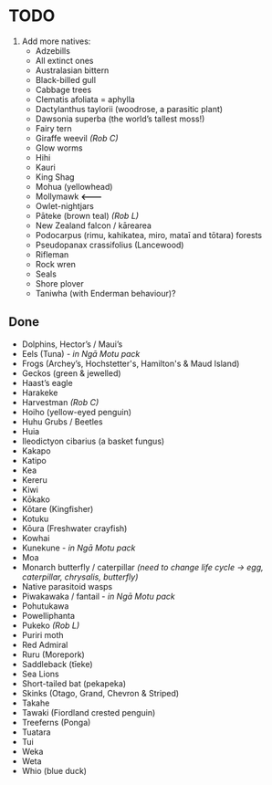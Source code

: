 # TODO

1. Add more natives:
    - Adzebills
    - All extinct ones
    - Australasian bittern
    - Black-billed gull
    - Cabbage trees
    - Clematis afoliata = aphylla
    - Dactylanthus taylorii (woodrose, a parasitic plant)
    - Dawsonia superba (the world’s tallest moss!)
    - Fairy tern
    - Giraffe weevil _(Rob C)_
    - Glow worms
    - Hihi
    - Kauri
    - King Shag
    - Mohua (yellowhead)
    - Mollymawk **<---**
    - Owlet-nightjars
    - Pāteke (brown teal) _(Rob L)_
    - New Zealand falcon / kārearea
    - Podocarpus (rimu, kahikatea, miro, mataī and tōtara) forests
    - Pseudopanax crassifolius (Lancewood)
    - Rifleman
    - Rock wren
    - Seals
    - Shore plover
    - Taniwha (with Enderman behaviour)?

## Done

- Dolphins, Hector’s / Maui’s
- Eels (Tuna) - _in Ngā Motu pack_
- Frogs (Archey’s, Hochstetter's, Hamilton's & Maud Island)
- Geckos (green & jewelled)
- Haast’s eagle
- Harakeke
- Harvestman _(Rob C)_
- Hoiho (yellow-eyed penguin)
- Huhu Grubs / Beetles
- Huia
- Ileodictyon cibarius (a basket fungus)
- Kakapo
- Katipo
- Kea
- Kereru
- Kiwi
- Kōkako
- Kōtare (Kingfisher)
- Kotuku
- Kōura (Freshwater crayfish)
- Kowhai
- Kunekune - _in Ngā Motu pack_
- Moa
- Monarch butterfly / caterpillar _(need to change life cycle -> egg, caterpillar, chrysalis, butterfly)_
- Native parasitoid wasps
- Piwakawaka / fantail - _in Ngā Motu pack_
- Pohutukawa
- Powelliphanta
- Pukeko _(Rob L)_
- Puriri moth
- Red Admiral
- Ruru (Morepork)
- Saddleback (‎tīeke)
- Sea Lions
- Short-tailed bat (pekapeka)
- Skinks (Otago, Grand, Chevron & Striped)
- Takahe
- Tawaki (Fiordland crested penguin)
- Treeferns (Ponga)
- Tuatara
- Tui
- Weka
- Weta
- Whio (blue duck)
